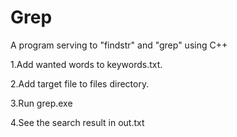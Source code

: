 # Grep
A program serving to "findstr" and "grep" using C++ 

1.Add wanted words to keywords.txt.

2.Add target file to files directory.

3.Run grep.exe

4.See the search result in out.txt

